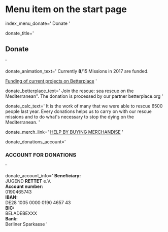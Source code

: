 # Menu item on the start page
index_menu_donate='
Donate
'

donate_title='
## Donate
'

donate_animation_text='
Currently **8**/15 Missions in 2017 are funded.

[Funding of current projects on Betterplace](/betterplace)
'

donate_betterplace_text='
Join the rescue: sea rescue on the Mediterranean". The donation is processed by our partner betterplace.org
'

donate_calc_text='
It is the work of many that we were able to rescue 6500 people last year. Every donations helps us to carry on with our rescue missions and to do what's necessary to stop the dying on the Mediterranean.
'

donate_merch_link='
[HELP BY BUYING MERCHANDISE](/merch)
'

donate_donations_account='
### ACCOUNT FOR DONATIONS
'

donate_account_info='
**Beneficiary:**  
JUGEND **RETTET** e.V.  
**Account number:**  
0190465743  
**IBAN:**  
DE28 1005 0000 0190 4657 43  
**BIC:**  
BELADEBEXXX  
**Bank:**  
Berliner Sparkasse
'

